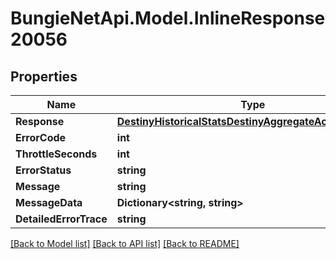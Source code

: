 # BungieNetApi.Model.InlineResponse20056
## Properties

Name | Type | Description | Notes
------------ | ------------- | ------------- | -------------
**Response** | [**DestinyHistoricalStatsDestinyAggregateActivityResults**](DestinyHistoricalStatsDestinyAggregateActivityResults.md) |  | [optional] 
**ErrorCode** | **int** |  | [optional] 
**ThrottleSeconds** | **int** |  | [optional] 
**ErrorStatus** | **string** |  | [optional] 
**Message** | **string** |  | [optional] 
**MessageData** | **Dictionary&lt;string, string&gt;** |  | [optional] 
**DetailedErrorTrace** | **string** |  | [optional] 

[[Back to Model list]](../README.md#documentation-for-models) [[Back to API list]](../README.md#documentation-for-api-endpoints) [[Back to README]](../README.md)


